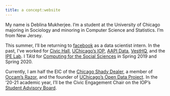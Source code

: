 ```yaml
---
title: a concept:website
---
```


My name is Deblina Mukherjee. I’m a student at the University of Chicago majoring in Sociology and minoring in Computer Science and Statistics. I’m from New Jersey.

This summer, I’ll be returning to [facebook](https://www.facebook.com/) as a data scientist intern. In the past, I’ve worked for [Civic Hall](https://civichall.org/), [UChicago’s IOP](http://politics.uchicago.edu/), [AAPI Data](https://aapidata.com/), [VestHQ](https://www.vesthq.com/), and the [IPE Lab](https://home.uchicago.edu/~gulotty/IPElab.html). I TA’d for [Computing for the Social Sciences](https://cfss.uchicago.edu/) in Spring 2019 and Spring 2020.

Currently, I am half the EIC of the [Chicago Shady Dealer](https://chicagoshadydealer.com/), a member of [Occam’s Razor](http://occam.uchicago.edu/), and the founder of [UChicago’s Open Data Project](https://www.uchicagotechteam.com/open-data-project). In the ‘20-21 academic year, I’ll be the Civic Engagement Chair on the IOP’s [Student Advisory Board](http://politics.uchicago.edu/pages/student-leaders).
